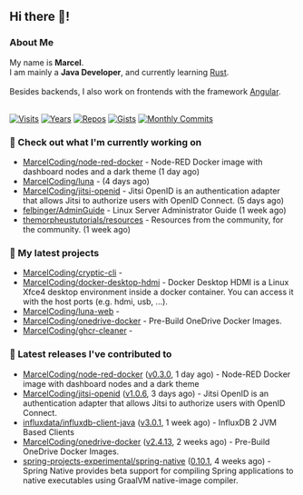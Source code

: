 ## Hi there 👋!




### About Me

My name is **Marcel**.<br>
I am mainly a **Java Developer**, and currently learning [Rust](https://www.rust-lang.org).<br>
<br>
Besides backends, I also work on frontends with the framework [Angular](https://angular.io).
<br>
<br>

[![Visits](https://badges.pufler.dev/visits/MarcelCoding/MarcelCoding?style=flat-square&color=black&logo=github)](https://github.com/MarcelCoding)
[![Years](https://badges.pufler.dev/years/MarcelCoding?style=flat-square&color=black&logo=github)](https://github.com/MarcelCoding)
[![Repos](https://badges.pufler.dev/repos/MarcelCoding?style=flat-square&color=black&logo=github)](https://github.com/MarcelCoding?tab=repositories)
[![Gists](https://badges.pufler.dev/gists/MarcelCoding?style=flat-square&color=black&logo=github)](https://gist.github.com/MarcelCoding)
[![Monthly Commits](https://badges.pufler.dev/commits/monthly/MarcelCoding?style=flat-square&color=black&logo=github)](https://github.com/MarcelCoding)

### 👷 Check out what I'm currently working on

- [MarcelCoding/node-red-docker](https://github.com/MarcelCoding/node-red-docker) - Node-RED Docker image with dashboard nodes and a dark theme (1 day ago)
- [MarcelCoding/luna](https://github.com/MarcelCoding/luna) -  (4 days ago)
- [MarcelCoding/jitsi-openid](https://github.com/MarcelCoding/jitsi-openid) - Jitsi OpenID is an authentication adapter that allows Jitsi to authorize users with OpenID Connect. (5 days ago)
- [felbinger/AdminGuide](https://github.com/felbinger/AdminGuide) - Linux Server Administrator Guide (1 week ago)
- [themorpheustutorials/resources](https://github.com/themorpheustutorials/resources) - Resources from the community, for the community. (1 week ago)

### 🌱 My latest projects

- [MarcelCoding/cryptic-cli](https://github.com/MarcelCoding/cryptic-cli) - 
- [MarcelCoding/docker-desktop-hdmi](https://github.com/MarcelCoding/docker-desktop-hdmi) - Docker Desktop HDMI is a Linux Xfce4 desktop environment inside a docker container. You can access it with the host ports (e.g. hdmi, usb, ...).
- [MarcelCoding/luna-web](https://github.com/MarcelCoding/luna-web) - 
- [MarcelCoding/onedrive-docker](https://github.com/MarcelCoding/onedrive-docker) - Pre-Build OneDrive Docker Images.
- [MarcelCoding/ghcr-cleaner](https://github.com/MarcelCoding/ghcr-cleaner) - 

### 🔭 Latest releases I've contributed to

- [MarcelCoding/node-red-docker](https://github.com/MarcelCoding/node-red-docker) ([v0.3.0](https://github.com/MarcelCoding/node-red-docker/releases/tag/v0.3.0), 1 day ago) - Node-RED Docker image with dashboard nodes and a dark theme
- [MarcelCoding/jitsi-openid](https://github.com/MarcelCoding/jitsi-openid) ([v1.0.6](https://github.com/MarcelCoding/jitsi-openid/releases/tag/v1.0.6), 3 days ago) - Jitsi OpenID is an authentication adapter that allows Jitsi to authorize users with OpenID Connect.
- [influxdata/influxdb-client-java](https://github.com/influxdata/influxdb-client-java) ([v3.0.1](https://github.com/influxdata/influxdb-client-java/releases/tag/v3.0.1), 1 week ago) - InfluxDB 2 JVM Based Clients
- [MarcelCoding/onedrive-docker](https://github.com/MarcelCoding/onedrive-docker) ([v2.4.13](https://github.com/MarcelCoding/onedrive-docker/releases/tag/v2.4.13), 2 weeks ago) - Pre-Build OneDrive Docker Images.
- [spring-projects-experimental/spring-native](https://github.com/spring-projects-experimental/spring-native) ([0.10.1](https://github.com/spring-projects-experimental/spring-native/releases/tag/0.10.1), 4 weeks ago) - Spring Native provides beta support for compiling Spring applications to native executables using GraalVM native-image compiler.


